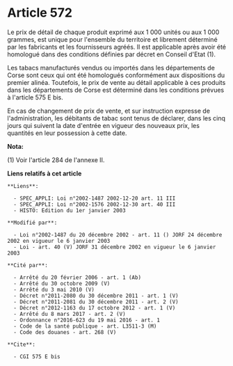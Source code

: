 # Article 572

Le prix de détail de chaque produit exprimé aux 1 000 unités ou aux 1 000 grammes, est unique pour l'ensemble du territoire
et librement déterminé par les fabricants et les fournisseurs agréés. Il est applicable après avoir été homologué dans des
conditions définies par décret en Conseil d'Etat (1).

Les tabacs manufacturés vendus ou importés dans les départements de Corse sont ceux qui ont été homologués conformément aux
dispositions du premier alinéa. Toutefois, le prix de vente au détail applicable à ces produits dans les départements de
Corse est déterminé dans les conditions prévues à l'article 575 E bis.

En cas de changement de prix de vente, et sur instruction expresse de l'administration, les débitants de tabac sont tenus de
déclarer, dans les cinq jours qui suivent la date d'entrée en vigueur des nouveaux prix, les quantités en leur possession à
cette date.

**Nota:**

(1) Voir l'article 284 de l'annexe II.

**Liens relatifs à cet article**

	**Liens**:

	  - SPEC_APPLI: Loi n°2002-1487 2002-12-20 art. 11 III
	  - SPEC_APPLI: Loi n°2002-1576 2002-12-30 art. 40 III
	  - HISTO: Edition du 1er janvier 2003

	**Modifié par**:

	  - Loi n°2002-1487 du 20 décembre 2002 - art. 11 () JORF 24 décembre 2002 en vigueur le 6 janvier 2003
	  - Loi - art. 40 (V) JORF 31 décembre 2002 en vigueur le 6 janvier 2003

	**Cité par**:

	  - Arrêté du 20 février 2006 - art. 1 (Ab)
	  - Arrêté du 30 octobre 2009 (V)
	  - Arrêté du 3 mai 2010 (V)
	  - Décret n°2011-2080 du 30 décembre 2011 - art. 1 (V)
	  - Décret n°2011-2081 du 30 décembre 2011 - art. 2 (V)
	  - Décret n°2012-1163 du 17 octobre 2012 - art. 1 (V)
	  - Arrêté du 8 mars 2017 - art. 2 (V)
	  - Ordonnance n°2016-623 du 19 mai 2016 - art. 1
	  - Code de la santé publique - art. L3511-3 (M)
	  - Code des douanes - art. 268 (V)

	**Cite**:

	  - CGI 575 E bis
